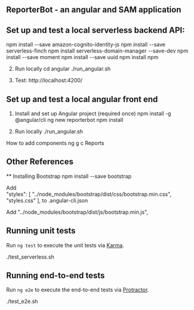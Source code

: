 ## ReporterBot - an angular and SAM application

## Set up and test a local serverless backend API:

npm install --save amazon-cognito-identity-js
npm install --save serverless-finch
npm install serverless-domain-manager --save-dev
npm install --save moment
npm install --save uuid
npm install npm

2) Run locally
cd angular
./run_angular.sh

3) Test:
http://localhost:4200/

## Set up and test a local angular front end

1) Install and set up Angular project (required once)
npm install -g @angular/cli
ng new reporterbot
npm install

2) Run locally
./run_angular.sh


How to add components
ng g c Reports

## Other References

** Installing Bootstrap
npm install --save bootstrap

Add        
      "styles": [
        "../node_modules/bootstrap/dist/css/bootstrap.min.css",        
        "styles.css"
      ],
to
.angular-cli.json

Add
        "../node_modules/bootstrap/dist/js/bootstrap.min.js",


## Running unit tests

Run `ng test` to execute the unit tests via [Karma](https://karma-runner.github.io).

./test_serverless.sh

## Running end-to-end tests

Run `ng e2e` to execute the end-to-end tests via [Protractor](http://www.protractortest.org/).

./test_e2e.sh



